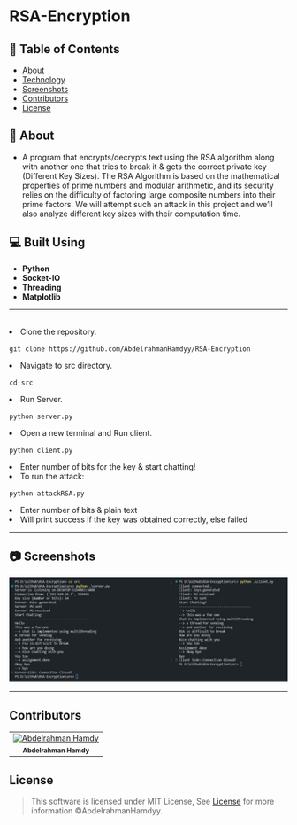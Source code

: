 # RSA-Encryption

## 📝 Table of Contents

- [About](#about)
- [Technology](#tech)
- [Screenshots](#Screenshots)
- [Contributors](#Contributors)
- [License](#license)

## 📙 About <a name = "about"></a>

- A program that encrypts/decrypts text using the RSA algorithm along with another one that tries to break it & gets the correct private key (Different Key Sizes). The RSA Algorithm is based on the mathematical properties of prime numbers and modular arithmetic, and its security relies on the difficulty of factoring large composite numbers into their prime factors. We will attempt such an attack in this project and we’ll also analyze different key sizes with their computation time.

## 💻 Built Using <a name = "tech"></a>

- **Python**
- **Socket-IO**
- **Threading**
- **Matplotlib**

<hr>
<br>

<li>Clone the repository.

<br>

```
git clone https://github.com/AbdelrahmanHamdyy/RSA-Encryption
```

<li>Navigate to src directory.

<br>

```
cd src
```

<li>Run Server.

<br>

```
python server.py
```

<li>Open a new terminal and Run client.

<br>

```
python client.py
```

<li>Enter number of bits for the key & start chatting!

<br>

<li>To run the attack:

<br>

```
python attackRSA.py
```

<li>Enter number of bits & plain text

<li>Will print success if the key was obtained correctly, else failed

<br>

<hr>

## 📷 Screenshots <a name = "Screenshots"></a>

<div align="center">
   <img src="Screenshots/Chat.jpg"></a>
   <hr>
</div>

## Contributors <a name = "Contributors"></a>

<table>
  <tr>
    <td align="center">
    <a href="https://github.com/AbdelrahmanHamdyy" target="_blank">
    <img src="https://avatars.githubusercontent.com/u/67989900?v=4" width="150px;" alt="Abdelrahman Hamdy"/>
    <br />
    <sub><b>Abdelrahman Hamdy</b></sub></a>
    </td>
  </tr>
 </table>

## License <a name = "license"></a>

> This software is licensed under MIT License, See [License](https://github.com/AbdelrahmanHamdyy/RSA-Encryption/blob/main/LICENSE) for more information ©AbdelrahmanHamdyy.

